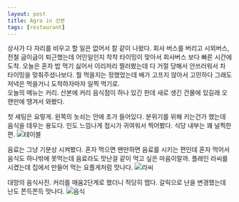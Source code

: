 ```yaml
---
layout: post
title: Agra in 산본
tags: [restaurant]
---
```

상사가 다 자리를 비우고 할 일은 없어서 칼 같이 나왔다. 회사 버스를 버리고 시외버스, 전철 굽이굽이 퇴근했는데 어인일인지 착착 타이밍이 맞아서 회사버스 보다 빠른 시간에 도착. 오늘은 혼자 밥 먹기 싫어서 이리저리 찔러봤는데 다 거절 당해서 안쓰러워서 차 타이밍을 맞춰주셨나보다. 뭘 먹을지는 정했었는데 배가 고프지 않아서 고민하다 그래도 저녁은 먹을거니 도착하자마자 일찍 먹기로.     
오늘의 메뉴는 커리. 산본에 커리 음식점이 하나 있긴 한데 새로 생긴 건물에 있길래 오랜만에 땡겨서 와봤다.       

첫 세팅은 요렇게. 왼쪽의 놋쇠는 안에 초가 들어있다. 분위기를 위해 키는건가 했는데 음식을 데우는 용도다. 인도 느낌나게 접시가 귀여워서 찍어봤다. 식당 내부는 꽤 널찍한 편.
![테이블](https://lh3.googleusercontent.com/-yZGKBxKWFK8/VzRNI5G5qqI/AAAAAAAAAqc/ubC3IABol9gnRg1yZ08NJN_38pI31qUoQCHM/s1280/upload_-1)

음료는 그냥 기분상 시켜봤다. 혼자 먹으면 왠만하면 음료를 시키는 편인데 혼자 먹어서 음식도 하나밖에 못먹는데 음료라도 맛난걸 같이 먹고 싶은 마음이랄까. 플레인 라씨를 시켰는데 집에서 만들어 먹는 요플게처럼 맛나다. 
![라씨](https://lh3.googleusercontent.com/-GXazRio3moY/VzRNJrZ5dlI/AAAAAAAAAqc/fbz1GqqoQBwKnHHN_Bxidq28BVVmSaNKQCHM/s1280/upload_-1)

대망의 음식사진. 커리를 매움2단계로 했더니 적당히 맵다. 갈릭으로 난을 변경했는데 난도 쫀득쫀득 맛나다.
![음식](https://lh3.googleusercontent.com/-EZVgIa1IGrg/VzRO7XR1BrI/AAAAAAAAAqk/rp1_cwQ_z5Myl2WM7KQlREex_egytRYOACHM/s1280/upload_-1)
